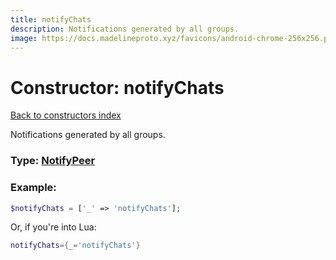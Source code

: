 ```yaml
---
title: notifyChats
description: Notifications generated by all groups.
image: https://docs.madelineproto.xyz/favicons/android-chrome-256x256.png
---
```

# Constructor: notifyChats  
[Back to constructors index](index.md)



Notifications generated by all groups.




### Type: [NotifyPeer](../types/NotifyPeer.md)


### Example:

```php
$notifyChats = ['_' => 'notifyChats'];
```  


Or, if you're into Lua:

```lua
notifyChats={_='notifyChats'}

```


